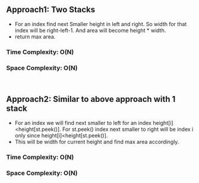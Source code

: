 ## Approach1: Two Stacks
* For an index find next Smaller height in left and right. So width for that index will be right-left-1. And area will become height * width.
* return max area.
​
### Time Complexity: O(N)
### Space Complexity: O(N)
​
## Approach2: Similar to above approach with 1 stack
* For an index we will find next smaller to left for an index height[i]<height[st.peek()]. For st.peek() index next smaller to right will be index i only since height[i]<height[st.peek()].
* This will be width for current height and find max area accordingly.
​
### Time Complexity: O(N)
### Space Complexity: O(N)
​